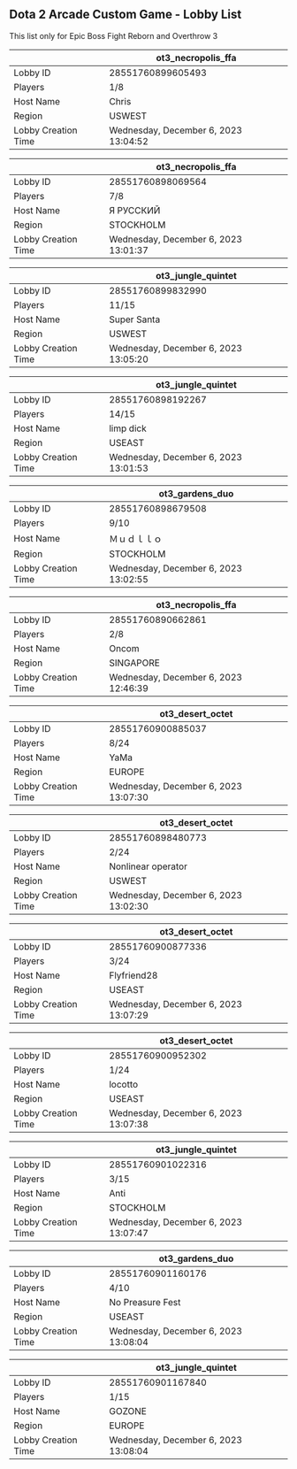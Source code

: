 ## Dota 2 Arcade Custom Game - Lobby List

This list only for Epic Boss Fight Reborn and Overthrow 3

|  | ot3_necropolis_ffa |
| ------ | ------ |
| Lobby ID | 28551760899605493 |
| Players | 1/8 |
| Host Name | Chris |
| Region | USWEST |
| Lobby Creation Time | Wednesday, December 6, 2023 13:04:52 |


|  | ot3_necropolis_ffa |
| ------ | ------ |
| Lobby ID | 28551760898069564 |
| Players | 7/8 |
| Host Name | Я РУССКИЙ |
| Region | STOCKHOLM |
| Lobby Creation Time | Wednesday, December 6, 2023 13:01:37 |


|  | ot3_jungle_quintet |
| ------ | ------ |
| Lobby ID | 28551760899832990 |
| Players | 11/15 |
| Host Name | Super Santa |
| Region | USWEST |
| Lobby Creation Time | Wednesday, December 6, 2023 13:05:20 |


|  | ot3_jungle_quintet |
| ------ | ------ |
| Lobby ID | 28551760898192267 |
| Players | 14/15 |
| Host Name | limp dick |
| Region | USEAST |
| Lobby Creation Time | Wednesday, December 6, 2023 13:01:53 |


|  | ot3_gardens_duo |
| ------ | ------ |
| Lobby ID | 28551760898679508 |
| Players | 9/10 |
| Host Name | Ｍｕｄｌｌｏ |
| Region | STOCKHOLM |
| Lobby Creation Time | Wednesday, December 6, 2023 13:02:55 |


|  | ot3_necropolis_ffa |
| ------ | ------ |
| Lobby ID | 28551760890662861 |
| Players | 2/8 |
| Host Name | Oncom |
| Region | SINGAPORE |
| Lobby Creation Time | Wednesday, December 6, 2023 12:46:39 |


|  | ot3_desert_octet |
| ------ | ------ |
| Lobby ID | 28551760900885037 |
| Players | 8/24 |
| Host Name | YaMa |
| Region | EUROPE |
| Lobby Creation Time | Wednesday, December 6, 2023 13:07:30 |


|  | ot3_desert_octet |
| ------ | ------ |
| Lobby ID | 28551760898480773 |
| Players | 2/24 |
| Host Name | Nonlinear operator |
| Region | USWEST |
| Lobby Creation Time | Wednesday, December 6, 2023 13:02:30 |


|  | ot3_desert_octet |
| ------ | ------ |
| Lobby ID | 28551760900877336 |
| Players | 3/24 |
| Host Name | Flyfriend28 |
| Region | USEAST |
| Lobby Creation Time | Wednesday, December 6, 2023 13:07:29 |


|  | ot3_desert_octet |
| ------ | ------ |
| Lobby ID | 28551760900952302 |
| Players | 1/24 |
| Host Name | locotto |
| Region | USEAST |
| Lobby Creation Time | Wednesday, December 6, 2023 13:07:38 |


|  | ot3_jungle_quintet |
| ------ | ------ |
| Lobby ID | 28551760901022316 |
| Players | 3/15 |
| Host Name | Anti |
| Region | STOCKHOLM |
| Lobby Creation Time | Wednesday, December 6, 2023 13:07:47 |


|  | ot3_gardens_duo |
| ------ | ------ |
| Lobby ID | 28551760901160176 |
| Players | 4/10 |
| Host Name | No Preasure Fest |
| Region | USEAST |
| Lobby Creation Time | Wednesday, December 6, 2023 13:08:04 |


|  | ot3_jungle_quintet |
| ------ | ------ |
| Lobby ID | 28551760901167840 |
| Players | 1/15 |
| Host Name | GOZONE |
| Region | EUROPE |
| Lobby Creation Time | Wednesday, December 6, 2023 13:08:04 |


